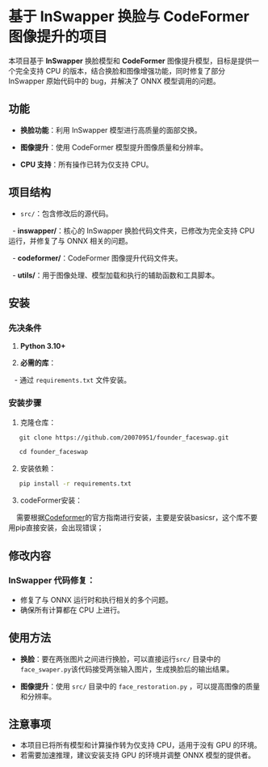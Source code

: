 
# 基于 InSwapper 换脸与 CodeFormer 图像提升的项目

  

本项目基于 **InSwapper** 换脸模型和 **CodeFormer** 图像提升模型，目标是提供一个完全支持 CPU 的版本，结合换脸和图像增强功能，同时修复了部分 InSwapper 原始代码中的 bug，并解决了 ONNX 模型调用的问题。

  

## 功能

  

- **换脸功能**：利用 InSwapper 模型进行高质量的面部交换。

- **图像提升**：使用 CodeFormer 模型提升图像质量和分辨率。

- **CPU 支持**：所有操作已转为仅支持 CPU。


  

## 项目结构

  

- `src/`：包含修改后的源代码。

  - **inswapper/**：核心的 InSwapper 换脸代码文件夹，已修改为完全支持 CPU 运行，并修复了与 ONNX 相关的问题。

  - **codeformer/**：CodeFormer 图像提升代码文件夹。

  - **utils/**：用于图像处理、模型加载和执行的辅助函数和工具脚本。

## 安装
### 先决条件

1. **Python 3.10+**

2. **必需的库**：

   - 通过 `requirements.txt` 文件安装。

### 安装步骤

1. 克隆仓库：
```bash
   git clone https://github.com/20070951/founder_faceswap.git

   cd founder_faceswap
```
2. 安装依赖：
```bash
   pip install -r requirements.txt
```

3. codeFormer安装：

    需要根据[Codeformer](https://github.com/sczhou/CodeFormer)的官方指南进行安装，主要是安装basicsr，这个库不要用pip直接安装，会出现错误；
## 修改内容

### InSwapper 代码修复：

- 修复了与 ONNX 运行时和执行相关的多个问题。
- 确保所有计算都在 CPU 上进行。

## 使用方法

- **换脸**：要在两张图片之间进行换脸，可以直接运行`src/` 目录中的 `face_swaper.py`该代码接受两张输入图片，生成换脸后的输出结果。
  
- **图像提升**：使用 `src/` 目录中的 `face_restoration.py` ，可以提高图像的质量和分辨率。

## 注意事项

- 本项目已将所有模型和计算操作转为仅支持 CPU，适用于没有 GPU 的环境。
- 若需要加速推理，建议安装支持 GPU 的环境并调整 ONNX 模型的提供者。
